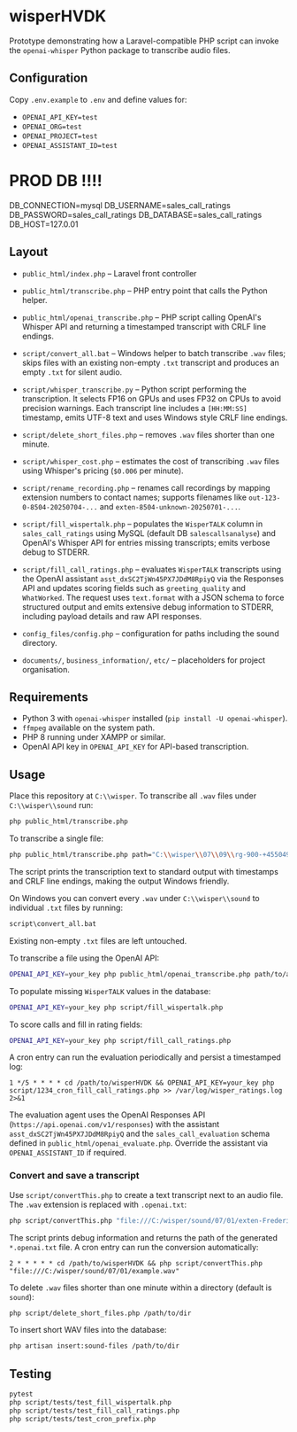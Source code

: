 # wisperHVDK

Prototype demonstrating how a Laravel-compatible PHP script can invoke the
`openai-whisper` Python package to transcribe audio files.

## Configuration

Copy `.env.example` to `.env` and define values for:


- `OPENAI_API_KEY=test`
- `OPENAI_ORG=test`
- `OPENAI_PROJECT=test`
- `OPENAI_ASSISTANT_ID=test`

# PROD DB !!!!
DB_CONNECTION=mysql
DB_USERNAME=sales_call_ratings
DB_PASSWORD=sales_call_ratings
DB_DATABASE=sales_call_ratings
DB_HOST=127.0.01



## Layout

- `public_html/index.php` – Laravel front controller
- `public_html/transcribe.php` – PHP entry point that calls the Python helper.
- `public_html/openai_transcribe.php` – PHP script calling OpenAI's Whisper API and
  returning a timestamped transcript with CRLF line endings.

- `script/convert_all.bat` – Windows helper to batch transcribe `.wav` files; skips files with an existing non-empty `.txt` transcript and produces an empty `.txt` for silent audio.
- `script/whisper_transcribe.py` – Python script performing the transcription. It
  selects FP16 on GPUs and uses FP32 on CPUs to avoid precision warnings. Each
  transcript line includes a `[HH:MM:SS]` timestamp, emits UTF-8 text and uses
  Windows style CRLF line endings.
- `script/delete_short_files.php` – removes `.wav` files shorter than one minute.
- `script/whisper_cost.php` – estimates the cost of transcribing `.wav` files
  using Whisper's pricing (`$0.006` per minute).
- `script/rename_recording.php` – renames call recordings by mapping extension numbers to contact names; supports filenames like
 `out-123-0-8504-20250704-...` and `exten-8504-unknown-20250701-...`.
- `script/fill_wispertalk.php` – populates the `WisperTALK` column in `sales_call_ratings` using MySQL (default DB `salescallsanalyse`) and OpenAI's Whisper API for entries missing transcripts; emits verbose debug to STDERR.
- `script/fill_call_ratings.php` – evaluates `WisperTALK` transcripts using the
  OpenAI assistant `asst_dxSC2TjWn45PX7JDdM8RpiyQ` via the Responses API and
  updates scoring fields such as `greeting_quality` and `WhatWorked`. The
  request uses `text.format` with a JSON schema to force structured output and
  emits extensive debug information to STDERR, including payload details and raw
  API responses.
- `config_files/config.php` – configuration for paths including the sound directory.
- `documents/`, `business_information/`, `etc/` – placeholders for project
  organisation.

## Requirements

- Python 3 with `openai-whisper` installed (`pip install -U openai-whisper`).
- `ffmpeg` available on the system path.
- PHP 8 running under XAMPP or similar.
- OpenAI API key in `OPENAI_API_KEY` for API-based transcription.

## Usage

Place this repository at `C:\\wisper`. To transcribe all `.wav` files under
`C:\\wisper\\sound` run:

```bash
php public_html/transcribe.php
```

To transcribe a single file:

```bash
php public_html/transcribe.php path="C:\\wisper\\07\\09\\rg-900-+4550499106-20250709-131344-1752059605.163788.wav"
```

The script prints the transcription text to standard output with timestamps and
CRLF line endings, making the output Windows friendly.

On Windows you can convert every `.wav` under `C:\\wisper\\sound` to
individual `.txt` files by running:

```bat
script\convert_all.bat
```

Existing non-empty `.txt` files are left untouched.

To transcribe a file using the OpenAI API:

```bash
OPENAI_API_KEY=your_key php public_html/openai_transcribe.php path/to/audio.wav
```

To populate missing `WisperTALK` values in the database:

```bash
OPENAI_API_KEY=your_key php script/fill_wispertalk.php
```

To score calls and fill in rating fields:

```bash
OPENAI_API_KEY=your_key php script/fill_call_ratings.php
```

A cron entry can run the evaluation periodically and persist a timestamped log:

```cron
1 */5 * * * * cd /path/to/wisperHVDK && OPENAI_API_KEY=your_key php script/1234_cron_fill_call_ratings.php >> /var/log/wisper_ratings.log 2>&1
```

The evaluation agent uses the OpenAI Responses API
(`https://api.openai.com/v1/responses`) with the assistant
`asst_dxSC2TjWn45PX7JDdM8RpiyQ` and the `sales_call_evaluation` schema defined
in `public_html/openai_evaluate.php`. Override the assistant via
`OPENAI_ASSISTANT_ID` if required.

### Convert and save a transcript

Use `script/convertThis.php` to create a text transcript next to an audio file.
The `.wav` extension is replaced with `.openai.txt`:

```bash
php script/convertThis.php "file:///C:/wisper/sound/07/01/exten-FredericNygaard-unknown-20250701-080009-1751349609.81224.wav"
```

The script prints debug information and returns the path of the generated
`*.openai.txt` file. A cron entry can run the conversion automatically:

```cron
2 * * * * * cd /path/to/wisperHVDK && php script/convertThis.php "file:///C:/wisper/sound/07/01/example.wav"
```

To delete `.wav` files shorter than one minute within a directory (default is `sound`):

```bash
php script/delete_short_files.php /path/to/dir
```

To insert short WAV files into the database:

```bash
php artisan insert:sound-files /path/to/dir
```

## Testing

```bash
pytest
php script/tests/test_fill_wispertalk.php
php script/tests/test_fill_call_ratings.php
php script/tests/test_cron_prefix.php
```
